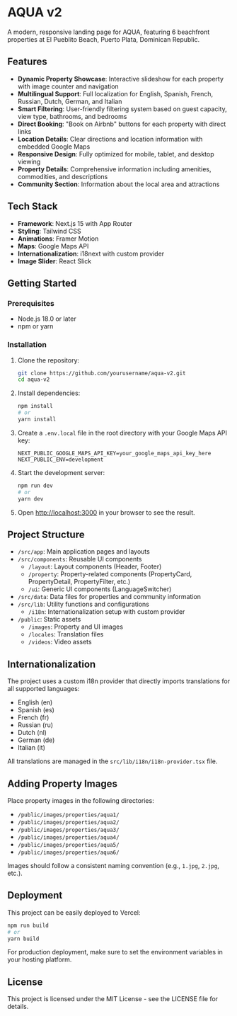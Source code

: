 # AQUA v2

A modern, responsive landing page for AQUA, featuring 6 beachfront properties at El Pueblito Beach, Puerto Plata, Dominican Republic.

## Features

- **Dynamic Property Showcase**: Interactive slideshow for each property with image counter and navigation
- **Multilingual Support**: Full localization for English, Spanish, French, Russian, Dutch, German, and Italian
- **Smart Filtering**: User-friendly filtering system based on guest capacity, view type, bathrooms, and bedrooms
- **Direct Booking**: "Book on Airbnb" buttons for each property with direct links
- **Location Details**: Clear directions and location information with embedded Google Maps
- **Responsive Design**: Fully optimized for mobile, tablet, and desktop viewing
- **Property Details**: Comprehensive information including amenities, commodities, and descriptions
- **Community Section**: Information about the local area and attractions

## Tech Stack

- **Framework**: Next.js 15 with App Router
- **Styling**: Tailwind CSS
- **Animations**: Framer Motion
- **Maps**: Google Maps API
- **Internationalization**: i18next with custom provider
- **Image Slider**: React Slick

## Getting Started

### Prerequisites

- Node.js 18.0 or later
- npm or yarn

### Installation

1. Clone the repository:
   ```bash
   git clone https://github.com/yourusername/aqua-v2.git
   cd aqua-v2
   ```

2. Install dependencies:
   ```bash
   npm install
   # or
   yarn install
   ```

3. Create a `.env.local` file in the root directory with your Google Maps API key:
   ```
   NEXT_PUBLIC_GOOGLE_MAPS_API_KEY=your_google_maps_api_key_here
   NEXT_PUBLIC_ENV=development
   ```

4. Start the development server:
   ```bash
   npm run dev
   # or
   yarn dev
   ```

5. Open [http://localhost:3000](http://localhost:3000) in your browser to see the result.

## Project Structure

- `/src/app`: Main application pages and layouts
- `/src/components`: Reusable UI components
  - `/layout`: Layout components (Header, Footer)
  - `/property`: Property-related components (PropertyCard, PropertyDetail, PropertyFilter, etc.)
  - `/ui`: Generic UI components (LanguageSwitcher)
- `/src/data`: Data files for properties and community information
- `/src/lib`: Utility functions and configurations
  - `/i18n`: Internationalization setup with custom provider
- `/public`: Static assets
  - `/images`: Property and UI images
  - `/locales`: Translation files
  - `/videos`: Video assets

## Internationalization

The project uses a custom i18n provider that directly imports translations for all supported languages:

- English (en)
- Spanish (es)
- French (fr)
- Russian (ru)
- Dutch (nl)
- German (de)
- Italian (it)

All translations are managed in the `src/lib/i18n/i18n-provider.tsx` file.

## Adding Property Images

Place property images in the following directories:
- `/public/images/properties/aqua1/`
- `/public/images/properties/aqua2/`
- `/public/images/properties/aqua3/`
- `/public/images/properties/aqua4/`
- `/public/images/properties/aqua5/`
- `/public/images/properties/aqua6/`

Images should follow a consistent naming convention (e.g., `1.jpg`, `2.jpg`, etc.).

## Deployment

This project can be easily deployed to Vercel:

```bash
npm run build
# or
yarn build
```

For production deployment, make sure to set the environment variables in your hosting platform.

## License

This project is licensed under the MIT License - see the LICENSE file for details.

